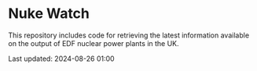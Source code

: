 # Nuke Watch

This repository includes code for retrieving the latest information available on the output of EDF nuclear power plants in the UK.

Last updated: 2024-08-26 01:00
